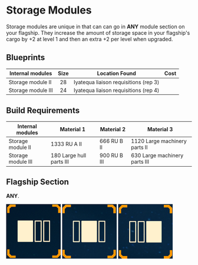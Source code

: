 # Storage Modules

Storage modules are unique in that can can go in **ANY** module section on your
flagship. They increase the amount of storage space in your flagship's cargo by
+2 at level 1 and then an extra +2 per level when upgraded.

## Blueprints

|Internal modules  |Size |Location Found                       |Cost      |
|------------------|:---:|-------------------------------------|----------|
|Storage module II |28   |Iyatequa liaison requisitions (rep 3)|          |
|Storage module III|24   |Iyatequa liaison requisitions (rep 4)|          |

## Build Requirements

|Internal modules  |Material 1              |Material 2    |Material 3                    |
|------------------|------------------------|--------------|------------------------------|
|Storage module II |1333 RU A II            |666 RU B II   |1120 Large machinery parts II |
|Storage module III|180 Large hull parts III|900 RU B III  |630  Large machinery parts III|

## Flagship Section

**ANY**.

![Front module section](../../img/modules/module-section-front.png)
![Middle module section](../../img/modules/module-section-middle.png)
![Back module section](../../img/modules/module-section-back.png)
